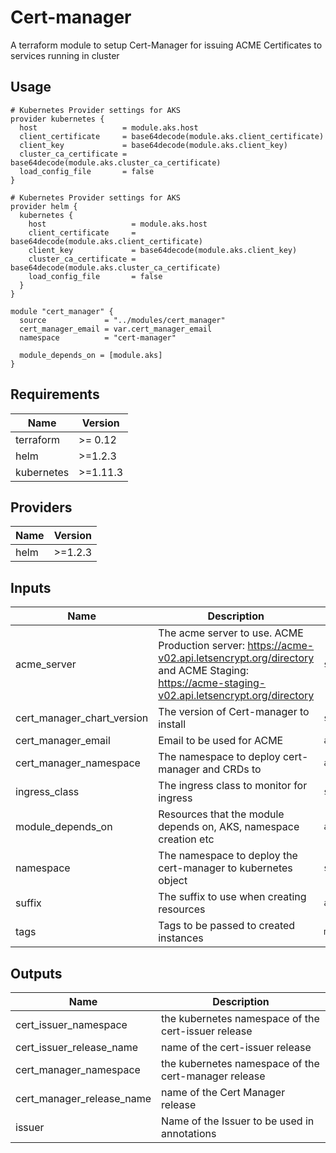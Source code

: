 # Cert-manager
A terraform module to setup Cert-Manager for issuing ACME Certificates to services running in cluster

## Usage

```hcl
# Kubernetes Provider settings for AKS
provider kubernetes {
  host                   = module.aks.host
  client_certificate     = base64decode(module.aks.client_certificate)
  client_key             = base64decode(module.aks.client_key)
  cluster_ca_certificate = base64decode(module.aks.cluster_ca_certificate)
  load_config_file       = false
}

# Kubernetes Provider settings for AKS
provider helm {
  kubernetes {
    host                   = module.aks.host
    client_certificate     = base64decode(module.aks.client_certificate)
    client_key             = base64decode(module.aks.client_key)
    cluster_ca_certificate = base64decode(module.aks.cluster_ca_certificate)
    load_config_file       = false
  }
}

module "cert_manager" {
  source             = "../modules/cert_manager"
  cert_manager_email = var.cert_manager_email
  namespace          = "cert-manager"

  module_depends_on = [module.aks]
}

```

## Requirements

| Name | Version |
|------|---------|
| terraform | >= 0.12 |
| helm | >=1.2.3 |
| kubernetes | >=1.11.3 |

## Providers

| Name | Version |
|------|---------|
| helm | >=1.2.3 |

## Inputs

| Name | Description | Type | Default | Required |
|------|-------------|------|---------|:--------:|
| acme\_server | The acme server to use. ACME Production server: https://acme-v02.api.letsencrypt.org/directory and ACME Staging: https://acme-staging-v02.api.letsencrypt.org/directory | `string` | `"https://acme-staging-v02.api.letsencrypt.org/directory"` | no |
| cert\_manager\_chart\_version | The version of Cert-manager to install | `string` | `"v0.15.1"` | no |
| cert\_manager\_email | Email to be used for ACME | `any` | n/a | yes |
| cert\_manager\_namespace | The namespace to deploy cert-manager and CRDs to | `any` | `null` | no |
| ingress\_class | The ingress class to monitor for ingress | `string` | `"nginx"` | no |
| module\_depends\_on | Resources that the module depends on, AKS, namespace creation etc | `any` | `null` | no |
| namespace | The namespace to deploy the cert-manager to kubernetes object | `string` | `"default"` | no |
| suffix | The suffix to use when creating resources | `any` | `null` | no |
| tags | Tags to be passed to created instances | `map` | `{}` | no |

## Outputs

| Name | Description |
|------|-------------|
| cert\_issuer\_namespace | the kubernetes namespace of the cert-issuer release |
| cert\_issuer\_release\_name | name of the cert-issuer release |
| cert\_manager\_namespace | the kubernetes namespace of the cert-manager release |
| cert\_manager\_release\_name | name of the Cert Manager release |
| issuer | Name of the Issuer to be used in annotations |
